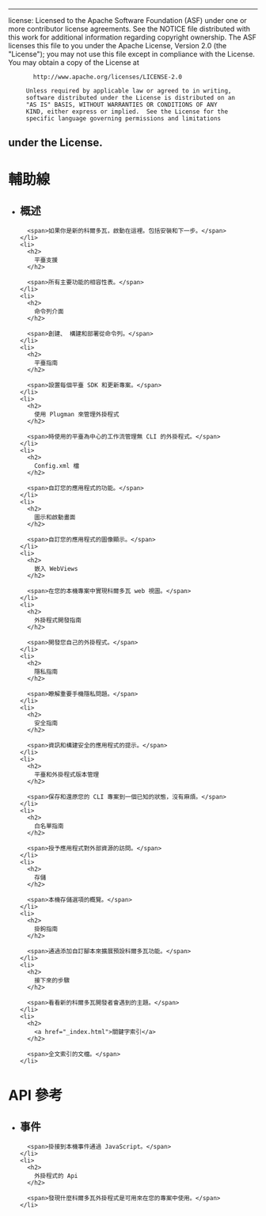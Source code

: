 * * *

license: Licensed to the Apache Software Foundation (ASF) under one or more contributor license agreements. See the NOTICE file distributed with this work for additional information regarding copyright ownership. The ASF licenses this file to you under the Apache License, Version 2.0 (the "License"); you may not use this file except in compliance with the License. You may obtain a copy of the License at

           http://www.apache.org/licenses/LICENSE-2.0
    
         Unless required by applicable law or agreed to in writing,
         software distributed under the License is distributed on an
         "AS IS" BASIS, WITHOUT WARRANTIES OR CONDITIONS OF ANY
         KIND, either express or implied.  See the License for the
         specific language governing permissions and limitations
    

## under the License.

<div id="home">
  <h1>
    輔助線
  </h1>
  
  <ul>
    <li>
      <h2>
        概述
      </h2>
      
      <span>如果你是新的科爾多瓦，啟動在這裡。包括安裝和下一步。</span>
    </li>
    <li>
      <h2>
        平臺支援
      </h2>
      
      <span>所有主要功能的相容性表。</span>
    </li>
    <li>
      <h2>
        命令列介面
      </h2>
      
      <span>創建、 構建和部署從命令列。</span>
    </li>
    <li>
      <h2>
        平臺指南
      </h2>
      
      <span>設置每個平臺 SDK 和更新專案。</span>
    </li>
    <li>
      <h2>
        使用 Plugman 來管理外掛程式
      </h2>
      
      <span>時使用的平臺為中心的工作流管理無 CLI 的外掛程式。</span>
    </li>
    <li>
      <h2>
        Config.xml 檔
      </h2>
      
      <span>自訂您的應用程式的功能。</span>
    </li>
    <li>
      <h2>
        圖示和啟動畫面
      </h2>
      
      <span>自訂您的應用程式的圖像顯示。</span>
    </li>
    <li>
      <h2>
        嵌入 WebViews
      </h2>
      
      <span>在您的本機專案中實現科爾多瓦 web 視圖。</span>
    </li>
    <li>
      <h2>
        外掛程式開發指南
      </h2>
      
      <span>開發您自己的外掛程式。</span>
    </li>
    <li>
      <h2>
        隱私指南
      </h2>
      
      <span>瞭解重要手機隱私問題。</span>
    </li>
    <li>
      <h2>
        安全指南
      </h2>
      
      <span>資訊和構建安全的應用程式的提示。</span>
    </li>
    <li>
      <h2>
        平臺和外掛程式版本管理
      </h2>
      
      <span>保存和還原您的 CLI 專案到一個已知的狀態，沒有麻煩。</span>
    </li>
    <li>
      <h2>
        白名單指南
      </h2>
      
      <span>授予應用程式對外部資源的訪問。</span>
    </li>
    <li>
      <h2>
        存儲
      </h2>
      
      <span>本機存儲選項的概覽。</span>
    </li>
    <li>
      <h2>
        掛鉤指南
      </h2>
      
      <span>通過添加自訂腳本來擴展預設科爾多瓦功能。</span>
    </li>
    <li>
      <h2>
        接下來的步驟
      </h2>
      
      <span>看看新的科爾多瓦開發者會遇到的主題。</span>
    </li>
    <li>
      <h2>
        <a href="_index.html">關鍵字索引</a>
      </h2>
      
      <span>全文索引的文檔。</span>
    </li>
  </ul>
  
  <h1>
    API 參考
  </h1>
  
  <ul>
    <li>
      <h2>
        事件
      </h2>
      
      <span>掛接到本機事件通過 JavaScript。</span>
    </li>
    <li>
      <h2>
        外掛程式的 Api
      </h2>
      
      <span>發現什麼科爾多瓦外掛程式是可用來在您的專案中使用。</span>
    </li>
  </ul>
</div>
